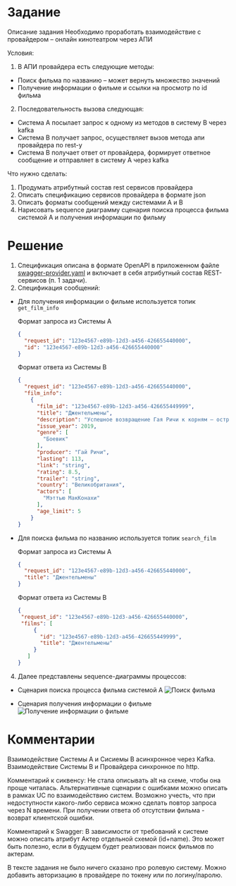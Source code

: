 # Задание
Описание задания
Необходимо проработать взаимодействие с провайдером – онлайн кинотеатром через АПИ

Условия:
1. В АПИ провайдера есть следующие методы:
- Поиск фильма по названию – может вернуть множество значений
- Получение информации о фильме и ссылки на просмотр по id фильма
2. Последовательность вызова следующая:
- Система А посылает запрос к одному из методов в систему В через kafka
- Система B получает запрос, осуществляет вызов метода апи провайдера по rest-у
- Система B получает ответ от провайдера, формирует ответное сообщение и отправляет в систему А через kafka

Что нужно сделать:
1. Продумать атрибутный состав rest сервисов провайдера
2. Описать спецификацию сервисов провайдера в формате json
3. Описать форматы сообщений между системами А и B
4. Нарисовать sequence диаграмму сценария поиска процесса фильма системой А и получения информации по фильму

# Решение
1. Спецификация описана в формате OpenAPI в приложенном файле [swagger-provider.yaml](https://github.com/tanyanec/sbdtt/blob/main/swagger-provider.yaml) и включает в себя атрибутный состав REST-сервисов (п. 1 задачи).
3. Спецификация сообщений:
- Для получения информации о фильме используется топик `get_film_info`

  Формат запроса из Системы А
  ```json
  {
    "request_id": "123e4567-e89b-12d3-a456-426655440000",
    "id": "123e4567-e89b-12d3-a456-426655440000"
  }
  ```
  
  Формат ответа из Системы В
  ```json
  {
    "request_id": "123e4567-e89b-12d3-a456-426655440000",
    "film_info":
      {
        "film_id": "123e4567-e89b-12d3-a456-426655449999",
        "title": "Джентельмены",
        "description": "Успешное возвращение Гая Ричи к корням — острая и живая криминальная комедия с блестящим актерским составом",
        "issue_year": 2019,
        "genre": [
          "Боевик"
        ],
        "producer": "Гай Ричи",
        "lasting": 113,
        "link": "string",
        "rating": 8.5,
        "trailer": "string",
        "country": "Великобритания",
        "actors": [
          "Мэттью МакКонахи"
        ],
        "age_limit": 5
      }
  }
  ```
  
 
- Для поиска фильма по названию используется топик `search_film`

  Формат запроса из Системы А
  ```json
  {
    "request_id": "123e4567-e89b-12d3-a456-426655440000",
    "title": "Джентельмены"
  }
  ```
  
  Формат ответа из Системы В
   ```json
  {
    "request_id": "123e4567-e89b-12d3-a456-426655440000",
    "films": [
        {
          "id": "123e4567-e89b-12d3-a456-426655449999",
          "title": "Джентельмены"
        }
      ]
  }
  ```
  
 
4. Далее представлены sequence-диаграммы процессов:
- Сценария поиска процесса фильма системой А
    ![Поиск фильма](http://www.plantuml.com/plantuml/proxy?cache=no&src=https://raw.githubusercontent.com/tanyanec/sbdtt/main/film-search.iuml)
    
    
- Сценария получения информации о фильме
    ![Получение информации о фильме](http://www.plantuml.com/plantuml/proxy?cache=no&src=https://raw.githubusercontent.com/tanyanec/sbdtt/main/get-film.iuml)

# Комментарии
Взаимодействие Системы А и Сисиемы В асинхронное через Kafka. 
Взаимодействие Системы В и Провайдера синхронное по http.

Комментарий к сиквенсу:
Не стала описывать alt на схеме, чтобы она проще читалась. Альтернативные сценарии с ошибками можно описать в рамках UC по взаимодействию систем. Возможно учесть, что при недоступности какого-либо сервиса можно сделать повтор запроса через N времени. При получении ответа об отсутствии фильма - возврат клиентской ошибки.

Комментарий к Swagger:
В зависимости от требований к системе можно описать атрибут Актер отдельной схемой (id+name). Это может быть полезно, если в будущем будет реализован поиск фильмов по актерам.

В тексте задания не было ничего сказано про ролевую систему. Можно добавить авторизацию в провайдере по токену или по логину/паролю.
